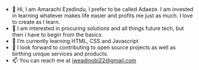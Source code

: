 - 👋 Hi, I am Amarachi Ezedindu, I prefer to be called Adaeze. I am invested in learning whatever makes life easier and profits me just as much. I love to create as I learn.
- 👀 I am interested in procuring solutions and all things future tech, but then i have to begin from the basics.
- 🌱 I’m currently learning HTML, CSS and Javascript
- 💞️ I look forward to contributing to open source projects as well as birthing unique services and products.
- 📫 You can reach me at iweadinobi22@gmail.com
<!--
Iweadinobi/Iweadinobi is a ✨ special ✨ repository because its `README.md` (this file) appears on your GitHub profile.
You can click the Preview link to take a look at your changes.
-->
